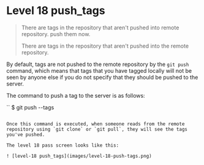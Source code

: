 
# Level 18 push_tags

> There are tags in the repository that aren't pushed into remote repository. push them now.
>
> There are tags in the repository that aren't pushed into the remote repository.

By default, tags are not pushed to the remote repository by the `git push` command, which means that tags that you have tagged locally will not be seen by anyone else if you do not specify that they should be pushed to the server.

The command to push a tag to the server is as follows:

``
$ git push --tags
```

Once this command is executed, when someone reads from the remote repository using `git clone` or `git pull`, they will see the tags you've pushed.

The level 18 pass screen looks like this:

! [level-18 push_tags](images/level-18-push-tags.png)
